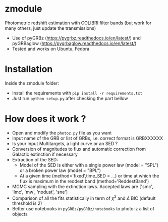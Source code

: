 # zmodule
Photometric redshift estimation with COLIBRI filter bands (but work for many others, just update the transmissions)<br />
- Use of pyGRBz (https://pygrbz.readthedocs.io/en/latest/) and pyGRBaglow (https://pygrbaglow.readthedocs.io/en/latest/)
- Tested and works on Ubuntu, Fedora
# Installation
Inside the zmodule folder:
- Install the requirements with `pip install -r requirements.txt`
- Just run `python setup.py` after checking the part bellow 
# How does it work ?
- Open and modify the `photoz.py` file as you want
- Input name of the GRB or list of GRBs, i.e. correct format is GRBXXXXXX
- Is your input Multitargets, a light curve or an SED ?
- Conversion of magnitudes to flux and automatic correction from Galactic extinction if necessary
- Extraction of the SED:
    * Model of the SED is either with a single power law (model = "SPL") or a broken power law (model = "BPL")
    * At a given time (method='fixed',time_SED = ...) or time at which the flux is maximum in the reddest band (method='ReddestBand')
- MCMC sampling with the extinction laws. Accepted laws are ['smc', 'lmc', 'mw', 'nodust', 'sne']
- Comparison of all the fits statistically in term of $\chi^2$ and $\Delta$ BIC (default threshold is 2)
- Better use notebooks in `pyGRBz/pyGRBz/notebooks` to photo-z a list of objects
